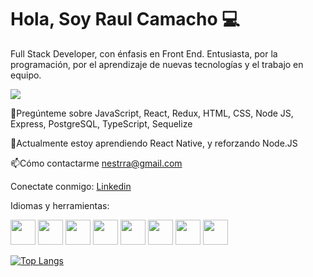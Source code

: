 # Hola, Soy Raul Camacho 💻

Full Stack Developer, con énfasis en Front End.
Entusiasta, por la programación, por el aprendizaje de nuevas tecnologías y el trabajo en equipo.


<img  src ="https://tvup.media/wp-content/uploads/2019/07/0_HICLyAdNSIyT0ODU.jpg">








💬Pregúnteme sobre JavaScript, React, Redux, HTML, CSS, Node JS, Express, PostgreSQL, TypeScript, Sequelize

🌱Actualmente estoy aprendiendo React Native, y reforzando Node.JS

📫Cómo contactarme nestrra@gmail.com



Conectate conmigo:
[Linkedin](https://www.linkedin.com/in/nestor-raul-camacho/) 

Idiomas y herramientas:

<code><img height="40" src ="https://upload.wikimedia.org/wikipedia/commons/thumb/d/d9/Node.js_logo.svg/200px-Node.js_logo.svg.png"></code>
<code><img height="40" src ="https://upload.wikimedia.org/wikipedia/commons/thumb/9/99/Unofficial_JavaScript_logo_2.svg/245px-Unofficial_JavaScript_logo_2.svg.png"></code>
<code><img height="40" src ="https://upload.wikimedia.org/wikipedia/commons/thumb/6/61/HTML5_logo_and_wordmark.svg/230px-HTML5_logo_and_wordmark.svg.png"></code>
<code><img height="40" src ="https://upload.wikimedia.org/wikipedia/commons/thumb/4/47/React.svg/1200px-React.svg.png"></code>
<code><img height="40" src ="https://www.cesarcodecrafter.com/content/images/2020/03/pm-logo-vert.jpg"></code>
<code><img height="40" src ="http://javadesde0.com/wp-content/uploads/sass-1.jpg"></code>
<code><img height="40" src ="https://upload.wikimedia.org/wikipedia/commons/thumb/b/b2/Bootstrap_logo.svg/1200px-Bootstrap_logo.svg.png"></code>
<code><img height="40" src ="https://upload.wikimedia.org/wikipedia/commons/4/4c/Typescript_logo_2020.svg"></code>



[![Top Langs](https://github-readme-stats.vercel.app/api/top-langs/?username=Nestrra&layout=compact&theme=graywhite)](https://github.com/JehhS/github-readme-stats)




